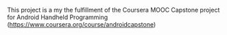 This project is a my the fulfillment of the Coursera MOOC Capstone project for Android Handheld Programming (https://www.coursera.org/course/androidcapstone)